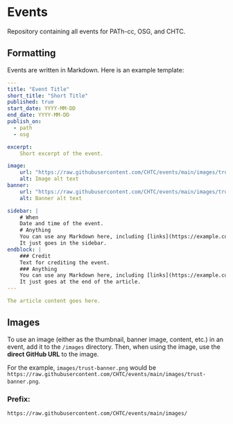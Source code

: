 # Events
Repository containing all events for PATh-cc, OSG, and CHTC.

## Formatting

Events are written in Markdown. Here is an example template:

```yaml
---
title: "Event Title"
short_title: "Short Title"
published: true
start_date: YYYY-MM-DD
end_date: YYYY-MM-DD
publish_on:
  - path
  - osg

excerpt:
    Short excerpt of the event.

image:
    url: "https://raw.githubusercontent.com/CHTC/events/main/images/trust-webinar-preview.png"
    alt: Image alt text
banner:
    url: "https://raw.githubusercontent.com/CHTC/events/main/images/trust-banner.png"
    alt: Banner alt text

sidebar: |
    # When
    Date and time of the event.
    # Anything
    You can use any Markdown here, including [links](https://example.com).
    It just goes in the sidebar.
endblock: |
    ### Credit
    Text for crediting the event.
    ### Anything
    You can use any Markdown here, including [links](https://example.com).
    It just goes at the end of the article.
---

The article content goes here.
```

## Images

To use an image (either as the thumbnail, banner image, content, etc.) in an event, add it to the `/images` directory. Then, when using the image, use the **direct GitHub URL** to the image.

For the example, `images/trust-banner.png` would be `https://raw.githubusercontent.com/CHTC/events/main/images/trust-banner.png`.

### Prefix:

`https://raw.githubusercontent.com/CHTC/events/main/images/`